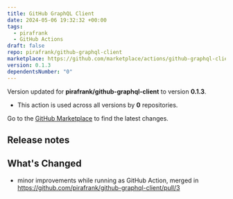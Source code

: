 ```yaml
---
title: GitHub GraphQL Client
date: 2024-05-06 19:32:32 +00:00
tags:
  - pirafrank
  - GitHub Actions
draft: false
repo: pirafrank/github-graphql-client
marketplace: https://github.com/marketplace/actions/github-graphql-client
version: 0.1.3
dependentsNumber: "0"
---
```



Version updated for **pirafrank/github-graphql-client** to version **0.1.3**.
- This action is used across all versions by **0** repositories.

Go to the [GitHub Marketplace](https://github.com/marketplace/actions/github-graphql-client) to find the latest changes.

## Release notes

## What's Changed

- minor improvements while running as GitHub Action, merged in https://github.com/pirafrank/github-graphql-client/pull/3

